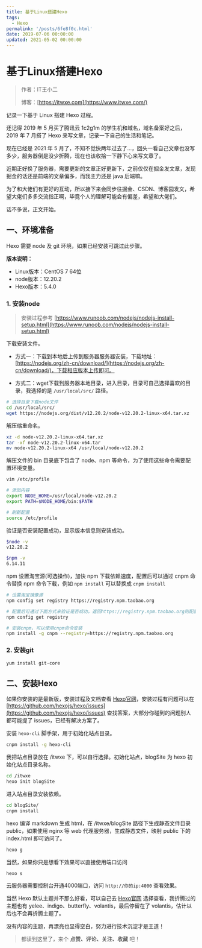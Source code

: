 ```yaml
---
title: 基于Linux搭建Hexo
tags:
  - Hexo
permalink: '/posts/6fe8f0c.html'
date: 2019-07-06 00:00:00
updated: 2021-05-02 00:00:00
---
```


# 基于Linux搭建Hexo

> 作者：IT王小二
>
> 博客：[https://itwxe.com](https://www.itwxe.com/)

记录一下基于 Linux 搭建 Hexo 过程。

还记得 2019 年 5 月买了腾讯云 1c2g1m 的学生机和域名，域名备案好之后，2019 年 7 月搭了 Hexo 来写文章，记录一下自己的生活和笔记。

现在已经是 2021 年 5 月了，不知不觉快两年过去了...，回头一看自己文章也没写多少，服务器倒是没少折腾，现在也该收拾一下静下心来写文章了。

近期正好换了服务器，需要更新的文章正好更新下，之前仅仅在掘金发文章，发现掘金的话还是前端的文章偏多，而我主力还是 java 后端嘛。

为了和大佬们有更好的互动，所以接下来会同步往掘金、CSDN、博客园发文，希望大佬们多多交流指正啊，毕竟个人的理解可能会有偏差，希望和大佬们。

话不多说，正文开始。

## 一、环境准备

Hexo 需要 node 及 git 环境，如果已经安装可跳过此步骤。

**版本说明：**

- Linux版本：CentOS 7 64位
- node版本：12.20.2
- Hexo版本：5.4.0

### 1. 安装node

> 安装过程参考 [https://www.runoob.com/nodejs/nodejs-install-setup.html](https://www.runoob.com/nodejs/nodejs-install-setup.html)

下载安装文件。

- 方式一：下载到本地后上传到服务器服务器安装，下载地址：[https://nodejs.org/zh-cn/download/](https://nodejs.org/zh-cn/download/)，下载相应版本上传即可。

- 方式二：wget下载到服务器本地目录，进入目录，目录可自己选择喜欢的目录，我选择的是 `/usr/local/src/` 路径。

```bash
# 选择目录下载node文件
cd /usr/local/src/
wget https://nodejs.org/dist/v12.20.2/node-v12.20.2-linux-x64.tar.xz
```

解压缩重命名。

```bash
xz -d node-v12.20.2-linux-x64.tar.xz
tar -xf node-v12.20.2-linux-x64.tar
mv node-v12.20.2-linux-x64 /usr/local/node-v12.20.2
```

解压文件的 bin 目录底下包含了 node、npm 等命令，为了使用这些命令需要配置环境变量。

```bash
vim /etc/profile

# 添加内容
export NODE_HOME=/usr/local/node-v12.20.2
export PATH=$NODE_HOME/bin:$PATH

# 刷新配置
source /etc/profile
```

验证是否安装配置成功，显示版本信息则安装成功。

```bash
$node -v
v12.20.2

$npm -v
6.14.11
```

npm 设置淘宝源(可选操作)，加快 npm 下载依赖速度，配置后可以通过 cnpm 命令替换 npm 命令下载，例如 `npm install` 可以替换成 `cnpm install`

```bash
# 设置淘宝镜像源
npm config set registry https://registry.npm.taobao.org

# 配置后可通过下面方式来验证是否成功，返回https://registry.npm.taobao.org则配置成功
npm config get registry

# 安装cnpm，可以使用cnpm命令安装
npm install -g cnpm --registry=https://registry.npm.taobao.org
```

### 2. 安装git

```bash
yum install git-core
```

## 二、安装Hexo

如果你安装的是最新版，安装过程及文档查看 [Hexo官网](https://hexo.io/zh-cn/)，安装过程有问题可以在 [https://github.com/hexojs/hexo/issues](https://github.com/hexojs/hexo/issues) 查找答案，大部分你碰到的问题别人都可能提了 issues，已经有解决方案了。

安装 `hexo-cli` 脚手架，用于初始化站点目录。

```bash
cnpm install -g hexo-cli
```

我把站点目录放在 /itwxe 下，可以自行选择。初始化站点，blogSite 为 hexo 初始化站点目录名称。

```bash
cd /itwxe
hexo init blogSite
```

进入站点目录安装依赖。

```bash
cd blogSite/
cnpm install
```

hexo 编译 markdown 生成 html，在 /itwxe/blogSite 路径下生成静态文件目录 public，如果使用 nginx 等 web 代理服务器，生成静态文件，映射 public 下的 index.html 即可访问了。

```bash
hexo g
```

当然，如果你只是想看下效果可以直接使用端口访问

```bash
hexo s
```

云服务器需要控制台开通4000端口，访问 `http://你的ip:4000` 查看效果。

当然 Hexo 默认主题并不那么好看，可以自己去 [Hexo官网](https://hexo.io/zh-cn/) 选择查看，我折腾过的主题也有 yelee、indigo、butterfly、volantis，最后停留在了 volantis，估计以后也不会再折腾主题了。

没有内容的主题，再漂亮也显得空白，努力进行技术沉淀才是王道！

> 都读到这里了，来个 **点赞、评论、关注、收藏** 吧！
